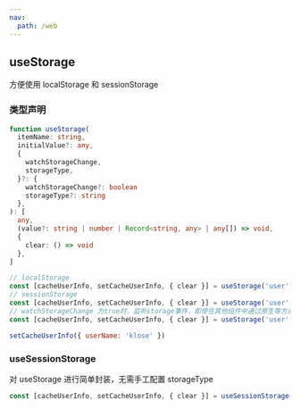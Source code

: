 ```yaml
---
nav:
  path: /web
---
```


## useStorage

方便使用 localStorage 和 sessionStorage

### 类型声明

```typescript
function useStorage(
  itemName: string,
  initialValue?: any,
  {
    watchStorageChange,
    storageType,
  }?: {
    watchStorageChange?: boolean
    storageType?: string
  },
): [
  any,
  (value?: string | number | Record<string, any> | any[]) => void,
  {
    clear: () => void
  },
]
```

```javascript
// localStorage
const [cacheUserInfo, setCacheUserInfo, { clear }] = useStorage('user', {})
// sessionStorage
const [cacheUserInfo, setCacheUserInfo, { clear }] = useStorage('user', {}, { storageType: 'sessionStorage' })
// watchStorageChange 为true时，监听storage事件，即使在其他组件中通过原生等方式更新storage，也会触发当前状态更新及组件rerender
const [cacheUserInfo, setCacheUserInfo, { clear }] = useStorage('user', {}, { watchStorageChange: true })

setCacheUserInfo({ userName: 'klose' })
```

### useSessionStorage

对 useStorage 进行简单封装，无需手工配置 storageType

```javascript
const [cacheUserInfo, setCacheUserInfo, { clear }] = useSessionStorage('user', {})
```
